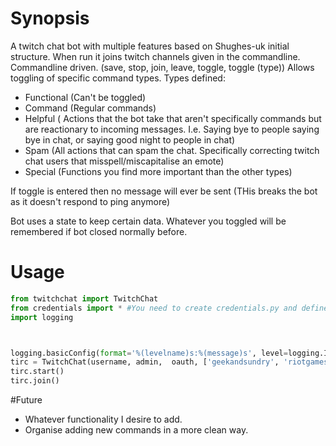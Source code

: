 # Synopsis

A twitch chat bot with multiple features based on Shughes-uk initial structure.
When run it joins twitch channels given in the commandline.
Commandline driven. (save, stop, join, leave, toggle, toggle (type))
Allows toggling of specific command types.
Types defined:
* Functional (Can't be toggled)
* Command (Regular commands)
* Helpful ( Actions that the bot take that aren't specifically commands but are reactionary to incoming messages. I.e. Saying bye to people saying bye in chat, or saying good night to people in chat)
* Spam (All actions that can spam the chat. Specifically correcting twitch chat users that misspell/miscapitalise an emote)
* Special (Functions you find more important than the other types)

If toggle is entered then no message will ever be sent (THis breaks the bot as it doesn't respond to ping anymore) 

Bot uses a state to keep certain data. Whatever you toggled will be remembered if bot closed normally before.

# Usage
```python
from twitchchat import TwitchChat
from credentials import * #You need to create credentials.py and define username, oauth and admin in it
import logging



logging.basicConfig(format='%(levelname)s:%(message)s', level=logging.INFO)
tirc = TwitchChat(username, admin,  oauth, ['geekandsundry', 'riotgames'])
tirc.start()
tirc.join()
```

#Future
- Whatever functionality I desire to add. 
- Organise adding new commands in a more clean way.
